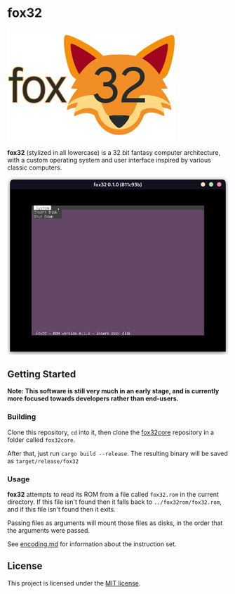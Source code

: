 # fox32

![fox32 logo](docs/logos/fox32.png)

**fox32** (stylized in all lowercase) is a 32 bit fantasy computer architecture, with a custom operating system and user interface inspired by various classic computers.

![Screenshot of fox32rom](docs/screenshots/screenshot_fox32rom.png)

## Getting Started

**Note: This software is still very much in an early stage, and is currently more focused towards developers rather than end-users.**

### Building

Clone this repository, `cd` into it, then clone the [fox32core](https://github.com/fox32-arch/fox32core) repository in a folder called `fox32core`.

After that, just run `cargo build --release`. The resulting binary will be saved as `target/release/fox32`

### Usage

**fox32** attempts to read its ROM from a file called `fox32.rom` in the current directory. If this file isn't found then it falls back to `../fox32rom/fox32.rom`, and if this file isn't found then it exits.

Passing files as arguments will mount those files as disks, in the order that the arguments were passed.

See [encoding.md](encoding.md) for information about the instruction set.

## License
This project is licensed under the [MIT license](LICENSE).
